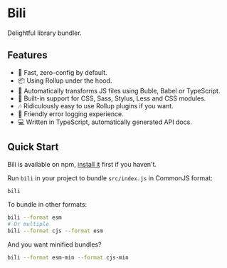 # Bili

Delightful library bundler.

## Features

- 🚀 Fast, zero-config by default.
- 📦 Using Rollup under the hood.
- 🚗 Automatically transforms JS files using Buble, Babel or TypeScript.
- 💅 Built-in support for CSS, Sass, Stylus, Less and CSS modules.
- 🎶 Ridiculously easy to use Rollup plugins if you want.
- 🚨 Friendly error logging experience.
- 💻 Written in TypeScript, automatically generated API docs.

## Quick Start

Bili is available on npm, [install it](./installation.md) first if you haven't.

Run `bili` in your project to bundle `src/index.js` in CommonJS format:

```bash
bili
```

To bundle in other formats:

```bash
bili --format esm
# Or multiple
bili --format cjs --format esm
```

And you want minified bundles?

```bash
bili --format esm-min --format cjs-min
```
